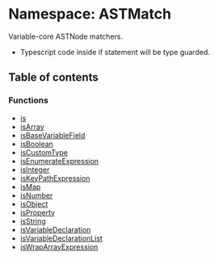 # Namespace: ASTMatch

Variable-core ASTNode matchers.

* Typescript code inside if statement will be type guarded.

## Table of contents

### Functions

* [is](/auto-docs/fixed-layout-editor/functions/ASTMatch.is.md)
* [isArray](/auto-docs/fixed-layout-editor/functions/ASTMatch.isArray.md)
* [isBaseVariableField](/auto-docs/fixed-layout-editor/functions/ASTMatch.isBaseVariableField.md)
* [isBoolean](/auto-docs/fixed-layout-editor/functions/ASTMatch.isBoolean.md)
* [isCustomType](/auto-docs/fixed-layout-editor/functions/ASTMatch.isCustomType.md)
* [isEnumerateExpression](/auto-docs/fixed-layout-editor/functions/ASTMatch.isEnumerateExpression.md)
* [isInteger](/auto-docs/fixed-layout-editor/functions/ASTMatch.isInteger.md)
* [isKeyPathExpression](/auto-docs/fixed-layout-editor/functions/ASTMatch.isKeyPathExpression.md)
* [isMap](/auto-docs/fixed-layout-editor/functions/ASTMatch.isMap.md)
* [isNumber](/auto-docs/fixed-layout-editor/functions/ASTMatch.isNumber.md)
* [isObject](/auto-docs/fixed-layout-editor/functions/ASTMatch.isObject.md)
* [isProperty](/auto-docs/fixed-layout-editor/functions/ASTMatch.isProperty.md)
* [isString](/auto-docs/fixed-layout-editor/functions/ASTMatch.isString.md)
* [isVariableDeclaration](/auto-docs/fixed-layout-editor/functions/ASTMatch.isVariableDeclaration.md)
* [isVariableDeclarationList](/auto-docs/fixed-layout-editor/functions/ASTMatch.isVariableDeclarationList.md)
* [isWrapArrayExpression](/auto-docs/fixed-layout-editor/functions/ASTMatch.isWrapArrayExpression.md)
